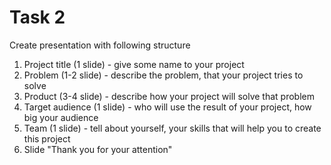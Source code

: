 Task 2
======

Create presentation with following structure

1) Project title (1 slide) - give some name to your project
2) Problem (1-2 slide) - describe the problem, that your project tries to solve
3) Product (3-4 slide) - describe how your project will solve that problem
4) Target audience (1 slide) - who will use the result of your project, how big your audience
5) Team (1 slide) - tell about yourself, your skills that will help you to create this project
6) Slide "Thank you for your attention"

